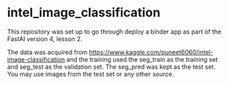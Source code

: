 # intel_image_classification

This repository was set up to go through deploy a binder app as part of the FastAI version 4, lesson 2.

The data was acquired from https://www.kaggle.com/puneet6060/intel-image-classification and the training used the seg_train as the training set and seg_test as the validation set. The seg_pred was kept as the test set. You may use images from the test set or any other source.
